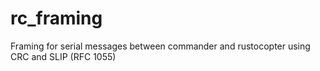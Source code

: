 # rc_framing
Framing for serial messages between commander and rustocopter using CRC and SLIP (RFC 1055)
